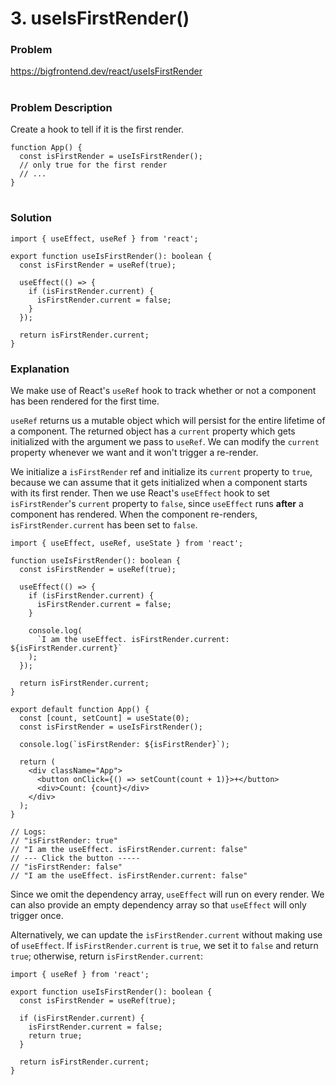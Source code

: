 # 3. useIsFirstRender()

### Problem

https://bigfrontend.dev/react/useIsFirstRender

#

### Problem Description

Create a hook to tell if it is the first render.

```tsx
function App() {
  const isFirstRender = useIsFirstRender();
  // only true for the first render
  // ...
}
```

#

### Solution

```tsx
import { useEffect, useRef } from 'react';

export function useIsFirstRender(): boolean {
  const isFirstRender = useRef(true);

  useEffect(() => {
    if (isFirstRender.current) {
      isFirstRender.current = false;
    }
  });

  return isFirstRender.current;
}
```

### Explanation

We make use of React's `useRef` hook to track whether or not a component has been rendered for the first time.

`useRef` returns us a mutable object which will persist for the entire lifetime of a component. The returned object has a `current` property which gets initialized with the argument we pass to `useRef`. We can modify the `current` property whenever we want and it won't trigger a re-render.

We initialize a `isFirstRender` ref and initialize its `current` property to `true`, because we can assume that it gets initialized when a component starts with its first render. Then we use React's `useEffect` hook to set `isFirstRender`'s `current` property to `false`, since `useEffect` runs **after** a component has rendered. When the component re-renders, `isFirstRender.current` has been set to `false`.

```tsx
import { useEffect, useRef, useState } from 'react';

function useIsFirstRender(): boolean {
  const isFirstRender = useRef(true);

  useEffect(() => {
    if (isFirstRender.current) {
      isFirstRender.current = false;
    }

    console.log(
      `I am the useEffect. isFirstRender.current: ${isFirstRender.current}`
    );
  });

  return isFirstRender.current;
}

export default function App() {
  const [count, setCount] = useState(0);
  const isFirstRender = useIsFirstRender();

  console.log(`isFirstRender: ${isFirstRender}`);

  return (
    <div className="App">
      <button onClick={() => setCount(count + 1)}>+</button>
      <div>Count: {count}</div>
    </div>
  );
}

// Logs:
// "isFirstRender: true"
// "I am the useEffect. isFirstRender.current: false"
// --- Click the button -----
// "isFirstRender: false"
// "I am the useEffect. isFirstRender.current: false"
```

Since we omit the dependency array, `useEffect` will run on every render. We can also provide an empty dependency array so that `useEffect` will only trigger once.

Alternatively, we can update the `isFirstRender.current` without making use of `useEffect`. If `isFirstRender.current` is `true`, we set it to `false` and return `true`; otherwise, return `isFirstRender.current`:

```tsx
import { useRef } from 'react';

export function useIsFirstRender(): boolean {
  const isFirstRender = useRef(true);

  if (isFirstRender.current) {
    isFirstRender.current = false;
    return true;
  }

  return isFirstRender.current;
}
```
